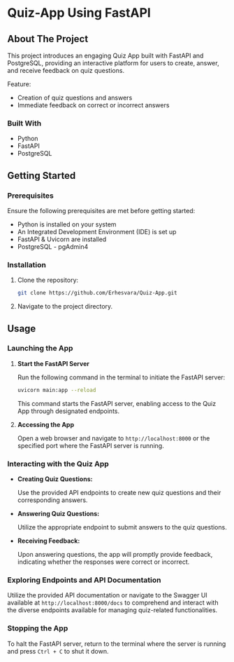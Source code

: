 # Quiz-App Using FastAPI

## About The Project
This project introduces an engaging Quiz App built with FastAPI and PostgreSQL, providing an interactive platform for users to create, answer, and receive feedback on quiz questions.

Feature:
* Creation of quiz questions and answers
* Immediate feedback on correct or incorrect answers

### Built With
* Python 
* FastAPI
* PostgreSQL
 
## Getting Started

### Prerequisites
Ensure the following prerequisites are met before getting started:

* Python is installed on your system
* An Integrated Development Environment (IDE) is set up
* FastAPI & Uvicorn are installed
* PostgreSQL - pgAdmin4


### Installation

1. Clone the repository:
   ```sh
   git clone https://github.com/Erhesvara/Quiz-App.git
   ```
3. Navigate to the project directory.

## Usage

### Launching the App

1. **Start the FastAPI Server**

    Run the following command in the terminal to initiate the FastAPI server:
    ```sh
    uvicorn main:app --reload
    ```
    This command starts the FastAPI server, enabling access to the Quiz App through designated endpoints.

2. **Accessing the App**

    Open a web browser and navigate to `http://localhost:8000` or the specified port where the FastAPI server is running.

### Interacting with the Quiz App

- **Creating Quiz Questions:**

    Use the provided API endpoints to create new quiz questions and their corresponding answers.

- **Answering Quiz Questions:**

    Utilize the appropriate endpoint to submit answers to the quiz questions.

- **Receiving Feedback:**

    Upon answering questions, the app will promptly provide feedback, indicating whether the responses were correct or incorrect.

### Exploring Endpoints and API Documentation

Utilize the provided API documentation or navigate to the Swagger UI available at `http://localhost:8000/docs` to comprehend and interact with the diverse endpoints available for managing quiz-related functionalities.

### Stopping the App

To halt the FastAPI server, return to the terminal where the server is running and press `Ctrl + C` to shut it down.





